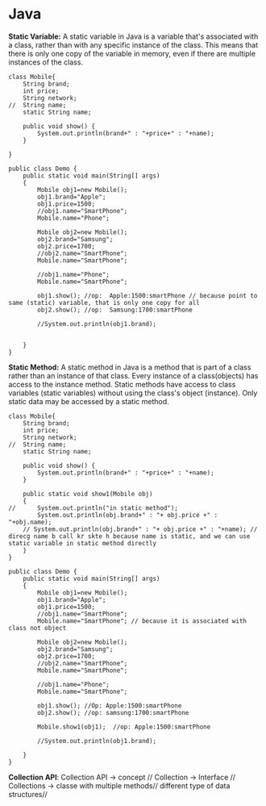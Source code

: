 # Java
**Static Variable:** A static variable in Java is a variable that's associated with a class, rather than with any specific instance of the class. This means that there is only one copy of the variable in memory, even if there are multiple instances of the class.

```
class Mobile{
	String brand;
	int price;
	String network;
//	String name;
	static String name;
	
	public void show() {
		System.out.println(brand+" : "+price+" : "+name);
	}
	
}

public class Demo {
	public static void main(String[] args) 
	{
		Mobile obj1=new Mobile();
		obj1.brand="Apple";
		obj1.price=1500;
		//obj1.name="SmartPhone";
		Mobile.name="Phone";
		
		Mobile obj2=new Mobile();
		obj2.brand="Samsung";
		obj2.price=1700;
		//obj2.name="SmartPhone";
		Mobile.name="SmartPhone";
		
		//obj1.name="Phone";
		Mobile.name="SmartPhone";
		
		obj1.show(); //op:  Apple:1500:smartPhone // because point to same (static) variable, that is only one copy for all
		obj2.show(); //op:  Samsung:1700:smartPhone
		
		//System.out.println(obj1.brand);

	
	}
}

```

**Static Method:** A static method in Java is a method that is part of a class rather than an instance of that class. Every instance of a class(objects) has access to the instance method.
Static methods have access to class variables (static variables) without using the class's object (instance). Only static data may be accessed by a static method.

```
class Mobile{
	String brand;
	int price;
	String network;
//	String name;
	static String name;
	
	public void show() {
		System.out.println(brand+" : "+price+" : "+name);
	}
	
	public static void show1(Mobile obj)
	{
//		System.out.println("in static method");
		System.out.println(obj.brand+" : "+ obj.price +" : "+obj.name);
    // System.out.println(obj.brand+" : "+ obj.price +" : "+name); // direcg name b call kr skte h because name is static, and we can use static variable in static method directly
	}
}

public class Demo {
	public static void main(String[] args) 
	{
		Mobile obj1=new Mobile();
		obj1.brand="Apple";
		obj1.price=1500;
		//obj1.name="SmartPhone";
		Mobile.name="SmartPhone"; // because it is associated with class not object
		
		Mobile obj2=new Mobile();
		obj2.brand="Samsung";
		obj2.price=1700;
		//obj2.name="SmartPhone";
		Mobile.name="SmartPhone";
		
		//obj1.name="Phone";
		Mobile.name="SmartPhone";
		
		obj1.show(); //Op: Apple:1500:smartPhone
		obj2.show(); //op: samsung:1700:smartPhone 
		
		Mobile.show1(obj1);  //op: Apple:1500:smartPhone
		
		//System.out.println(obj1.brand);
	
	}
}
```
**Collection API**:
Collection API -> concept //
Collection -> Interface //
Collections -> classe with multiple methods//
			    different type of data structures//
